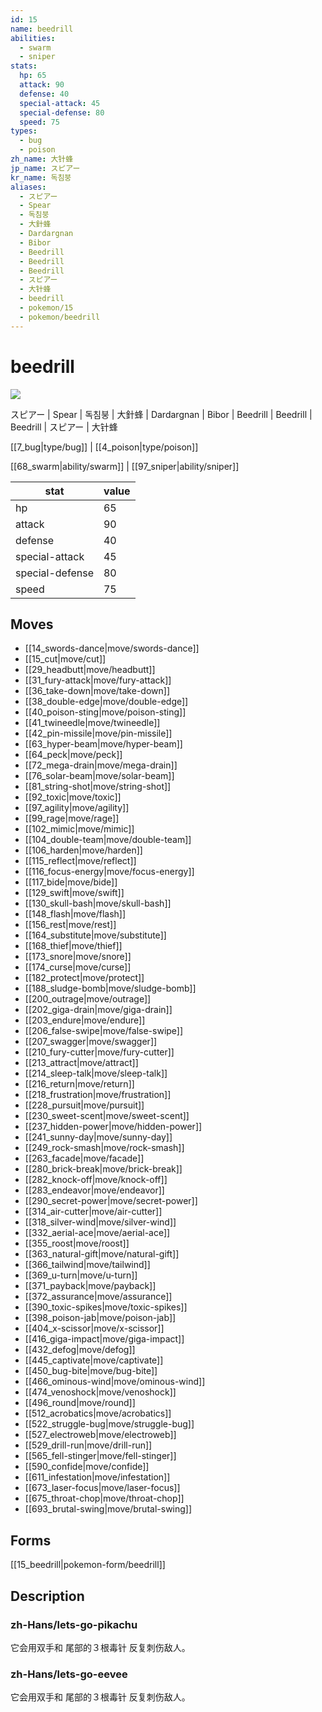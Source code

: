 ```yaml
---
id: 15
name: beedrill
abilities:
  - swarm
  - sniper
stats:
  hp: 65
  attack: 90
  defense: 40
  special-attack: 45
  special-defense: 80
  speed: 75
types:
  - bug
  - poison
zh_name: 大针蜂
jp_name: スピアー
kr_name: 독침붕
aliases:
  - スピアー
  - Spear
  - 독침붕
  - 大針蜂
  - Dardargnan
  - Bibor
  - Beedrill
  - Beedrill
  - Beedrill
  - スピアー
  - 大针蜂
  - beedrill
  - pokemon/15
  - pokemon/beedrill
---
```

# beedrill

![](https://raw.githubusercontent.com/PokeAPI/sprites/master/sprites/pokemon/15.png)

スピアー | Spear | 독침붕 | 大針蜂 | Dardargnan | Bibor | Beedrill | Beedrill | Beedrill | スピアー | 大针蜂

[[7_bug|type/bug]] | [[4_poison|type/poison]]

[[68_swarm|ability/swarm]] | [[97_sniper|ability/sniper]]

|stat|value|
|---|---|
|hp|65|
|attack|90|
|defense|40|
|special-attack|45|
|special-defense|80|
|speed|75|


## Moves

- [[14_swords-dance|move/swords-dance]]
- [[15_cut|move/cut]]
- [[29_headbutt|move/headbutt]]
- [[31_fury-attack|move/fury-attack]]
- [[36_take-down|move/take-down]]
- [[38_double-edge|move/double-edge]]
- [[40_poison-sting|move/poison-sting]]
- [[41_twineedle|move/twineedle]]
- [[42_pin-missile|move/pin-missile]]
- [[63_hyper-beam|move/hyper-beam]]
- [[64_peck|move/peck]]
- [[72_mega-drain|move/mega-drain]]
- [[76_solar-beam|move/solar-beam]]
- [[81_string-shot|move/string-shot]]
- [[92_toxic|move/toxic]]
- [[97_agility|move/agility]]
- [[99_rage|move/rage]]
- [[102_mimic|move/mimic]]
- [[104_double-team|move/double-team]]
- [[106_harden|move/harden]]
- [[115_reflect|move/reflect]]
- [[116_focus-energy|move/focus-energy]]
- [[117_bide|move/bide]]
- [[129_swift|move/swift]]
- [[130_skull-bash|move/skull-bash]]
- [[148_flash|move/flash]]
- [[156_rest|move/rest]]
- [[164_substitute|move/substitute]]
- [[168_thief|move/thief]]
- [[173_snore|move/snore]]
- [[174_curse|move/curse]]
- [[182_protect|move/protect]]
- [[188_sludge-bomb|move/sludge-bomb]]
- [[200_outrage|move/outrage]]
- [[202_giga-drain|move/giga-drain]]
- [[203_endure|move/endure]]
- [[206_false-swipe|move/false-swipe]]
- [[207_swagger|move/swagger]]
- [[210_fury-cutter|move/fury-cutter]]
- [[213_attract|move/attract]]
- [[214_sleep-talk|move/sleep-talk]]
- [[216_return|move/return]]
- [[218_frustration|move/frustration]]
- [[228_pursuit|move/pursuit]]
- [[230_sweet-scent|move/sweet-scent]]
- [[237_hidden-power|move/hidden-power]]
- [[241_sunny-day|move/sunny-day]]
- [[249_rock-smash|move/rock-smash]]
- [[263_facade|move/facade]]
- [[280_brick-break|move/brick-break]]
- [[282_knock-off|move/knock-off]]
- [[283_endeavor|move/endeavor]]
- [[290_secret-power|move/secret-power]]
- [[314_air-cutter|move/air-cutter]]
- [[318_silver-wind|move/silver-wind]]
- [[332_aerial-ace|move/aerial-ace]]
- [[355_roost|move/roost]]
- [[363_natural-gift|move/natural-gift]]
- [[366_tailwind|move/tailwind]]
- [[369_u-turn|move/u-turn]]
- [[371_payback|move/payback]]
- [[372_assurance|move/assurance]]
- [[390_toxic-spikes|move/toxic-spikes]]
- [[398_poison-jab|move/poison-jab]]
- [[404_x-scissor|move/x-scissor]]
- [[416_giga-impact|move/giga-impact]]
- [[432_defog|move/defog]]
- [[445_captivate|move/captivate]]
- [[450_bug-bite|move/bug-bite]]
- [[466_ominous-wind|move/ominous-wind]]
- [[474_venoshock|move/venoshock]]
- [[496_round|move/round]]
- [[512_acrobatics|move/acrobatics]]
- [[522_struggle-bug|move/struggle-bug]]
- [[527_electroweb|move/electroweb]]
- [[529_drill-run|move/drill-run]]
- [[565_fell-stinger|move/fell-stinger]]
- [[590_confide|move/confide]]
- [[611_infestation|move/infestation]]
- [[673_laser-focus|move/laser-focus]]
- [[675_throat-chop|move/throat-chop]]
- [[693_brutal-swing|move/brutal-swing]]

## Forms



[[15_beedrill|pokemon-form/beedrill]]

## Description

### zh-Hans/lets-go-pikachu

它会用双手和
尾部的３根毒针
反复刺伤敌人。

### zh-Hans/lets-go-eevee

它会用双手和
尾部的３根毒针
反复刺伤敌人。

